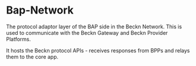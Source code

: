 # Bap-Network

The protocol adaptor layer of the BAP side in the Beckn Network. This is used to communicate with the Beckn Gateway and Beckn Provider Platforms. 

It hosts the Beckn protocol APIs - receives responses from BPPs and relays them to the core app.